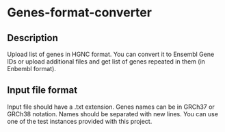 # Genes-format-converter
## Description
Upload list of genes in HGNC format. You can convert it to Ensembl Gene IDs or upload additional files and get list of genes repeated in them (in Enbembl format).
## Input file format
Input file should have a .txt extension. Genes names can be in GRCh37 or GRCh38 notation. Names should be separated with new lines. You can use one of the test instances provided with this project.

